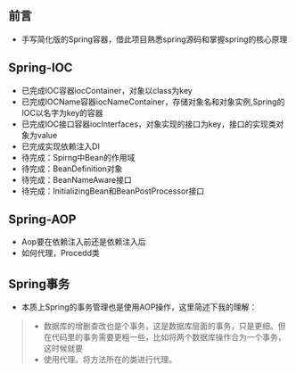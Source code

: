 ## 前言
* 手写简化版的Spring容器，借此项目熟悉spring源码和掌握spring的核心原理

## Spring-IOC
* 已完成IOC容器iocContainer，对象以class为key
* 已完成IOCName容器iocNameContainer，存储对象名和对象实例,Spring的IOC以名字为key的容器
* 已完成IOC接口容器iocInterfaces，对象实现的接口为key，接口的实现类对象为value
* 已完成实现依赖注入DI
* 待完成：Spirng中Bean的作用域
* 待完成：BeanDefinition对象
* 待完成：BeanNameAware接口
* 待完成：InitializingBean和BeanPostProcessor接口

## Spring-AOP
* Aop要在依赖注入前还是依赖注入后
* 如何代理，Procedd类

## Spring事务
* 本质上Spring的事务管理也是使用AOP操作，这里简述下我的理解：
> * 数据库的增删查改也是个事务，这是数据库层面的事务，只是更细。但在代码里的事务需要更粗一些，比如将两个数据库操作合为一个事务，这时候就要
> * 使用代理。将方法所在的类进行代理。